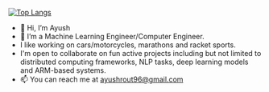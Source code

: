 [![Top Langs](https://github-readme-stats.vercel.app/api/top-langs?username=axr6077&layout=compact)](https://github.com/anuraghazra/github-readme-stats)

- 👋 Hi, I’m Ayush
- 👀 I’m a Machine Learning Engineer/Computer Engineer.
- I like working on cars/motorcycles, marathons and racket sports. 
- I'm open to collaborate on fun active projects including but not limited to distributed computing frameworks, NLP tasks, deep learning models and ARM-based systems. 
- 📫 You can reach me at ayushrout96@gmail.com

<!---
axr6077/axr6077 is a ✨ special ✨ repository because its `README.md` (this file) appears on your GitHub profile.
You can click the Preview link to take a look at your changes.
--->

